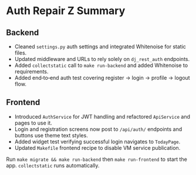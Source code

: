 # Auth Repair Z Summary

## Backend
- Cleaned `settings.py` auth settings and integrated Whitenoise for static files.
- Updated middleware and URLs to rely solely on `dj_rest_auth` endpoints.
- Added `collectstatic` call to `make run-backend` and added Whitenoise to requirements.
- Added end‑to‑end auth test covering register → login → profile → logout flow.

## Frontend
- Introduced `AuthService` for JWT handling and refactored `ApiService` and pages to use it.
- Login and registration screens now post to `/api/auth/` endpoints and buttons use theme text styles.
- Added widget test verifying successful login navigates to `TodayPage`.
- Updated `Makefile` frontend recipe to disable VM service publication.

Run `make migrate && make run-backend` then `make run-frontend` to start the app. `collectstatic` runs automatically.
